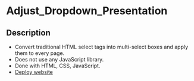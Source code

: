 # Adjust_Dropdown_Presentation

## Description

- Convert traditional HTML select tags into multi-select boxes and apply them to every page.
- Does not use any JavaScript library.
- Done with HTML, CSS, JavaScript.
- [Deploy website](https://billy-ti.github.io/Adjust_Dropdown_Presentation/) 

